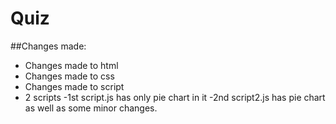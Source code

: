 # Quiz
##Changes made:
- Changes made to html
- Changes made to css
- Changes made to script
- 2 scripts
  -1st script.js has only pie chart in it 
  -2nd script2.js has pie chart as well as some minor changes.
